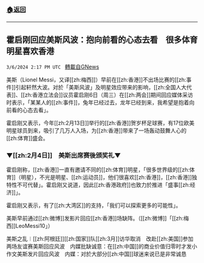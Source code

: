###  [:house:返回](README.md)
---


## 霍启刚回应美斯风波：抱向前看的心态去看　很多体育明星喜欢香港
`3/6/2024 2:17 PM UTC ` [轉載自GNews](https://gnews.org/articles/2370966)

美斯（Lionel Messi，又译[[zh:梅西]]）早前在[[zh:香港]]不出场比赛的[[zh:事件]]引起轩然大波。对於「美斯风波」及明星效应带来的影响，[[zh:全国人大代表]]、[[zh:香港立法会]]议员霍启刚6日（周三）在[[zh:两会]]期间回应媒体采访时表示，「某某人的[[zh:事件]]，兔年已经过去，龙年已经到来，我希望是抱着向前看的心态去看」。

霍启刚又表示，今年[[zh:2月13日]]举行的[[zh:香港]]贺岁杯足球赛，有17位欧美明星球员到来，吸引了几万人入场，为[[zh:香港]]带来了一场轰动鼓舞人心的[[zh:体育]]盛会。

### ▼[[zh:2月4日]]　美斯出席赛後颁奖礼▼

霍启刚称，[[zh:香港]]一直有邀请不同的[[zh:体育]]明星，「很多世界级的[[zh:体育]]（明星），不光是明星、[[zh:运动员]]，他们很喜欢[[zh:香港]]，[[zh:香港]]独特性不可代替」。霍启刚又说道，因此[[zh:香港政府]]也致力於推进「盛事[[zh:经济]]」。

霍启刚又表示，有了[[zh:大湾区]]的支持，「我们可以探索更多的可能性」。

美斯早前通过[[zh:微博]]发影片回应[[zh:香港]]场缺阵。（[[zh:微博]]「[[zh:梅西]]LeoMessi10」）

美斯之乱︱[[zh:阿根廷]][[zh:国家]]队[[zh:3月]]访华取消　改赴[[zh:美国]]参加两场友谊赛美斯回应风波　内媒批缺诚意：在[[zh:中国]]的商业价值归零时才发小作文美斯发片回应风波　内媒：对於大部分[[zh:中国]]球迷来说已是非常诚恳
